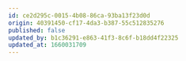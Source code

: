 ```yaml
---
id: ce2d295c-0015-4b08-86ca-93ba13f23d0d
origin: 40391450-cf17-4da3-b387-55c512835276
published: false
updated_by: b1c36291-e863-41f3-8c6f-b18dd4f22325
updated_at: 1660031709
---
```

